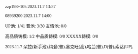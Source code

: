 <font face="Fira Code">
  
zzp198+105 2023.11.7 13:57

08939200 2023.11.7 14:00

UP池: 1/41  普池: 3/30  友情池: 0/0

高品质铸模: 1/2  中品质铸模: 0/0  XXXXX铸模: 0/0

2023.11.7 朵拉(新手池),梅登(普),富克旺(高),哈兰(普),D(普),索达(UP),

</font>
